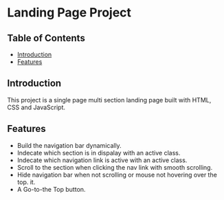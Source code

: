 # Landing Page Project

## Table of Contents

* [Introduction](#introduction)
* [Features](#features)


## Introduction

This project is a single page multi section landing page built with HTML, CSS and JavaScript.

## Features

- Build the navigation bar dynamically.
- Indecate which section is in dispalay with an active class.
- Indecate which navigation link is active with an active class.
- Scroll to the section when clicking the nav link with smooth scrolling.
- Hide navigation bar when not scrolling or mouse not hovering over the top. it.
- A Go-to-the Top button.

